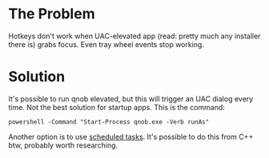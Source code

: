 The Problem
===========

Hotkeys don't work when UAC-elevated app (read: pretty much any installer there is) grabs focus. Even tray wheel events stop working.


Solution
========

It's possible to run qnob elevated, but this will trigger an UAC dialog every time. Not the best solution for startup apps. This is the command:
```
powershell -Command "Start-Process qnob.exe -Verb runAs"
```

Another option is to use [scheduled tasks](https://www.digitalcitizen.life/use-task-scheduler-launch-programs-without-uac-prompts/). It's possible to do this from C++ btw, probably worth researching.
